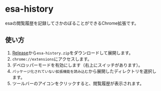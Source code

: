 # esa-history
esaの閲覧履歴を記録してさかのぼることができるChrome拡張です。

## 使い方
1. [Release](https://github.com/naoty/esa-history/releases/latest)から`esa-history.zip`をダウンロードして展開します。
2. `chrome://extensions`にアクセスします。
3. デベロッパーモードを有効にします（右上にスイッチがあります）。
4. `パッケージ化されていない拡張機能を読み込む`から展開したディレクトリを選択します。
5. ツールバーのアイコンをクリックすると、閲覧履歴が表示されます。
